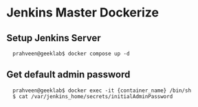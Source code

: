 ﻿# Jenkins Master Dockerize

## Setup Jenkins Server
  ```
    prahveen@geeklab$ docker compose up -d
  ```

## Get default admin password
  ```
    prahveen@geeklab$ docker exec -it {container_name} /bin/sh
    $ cat /var/jenkins_home/secrets/initialAdminPassword
  ```